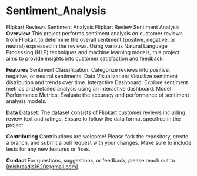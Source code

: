 # Sentiment_Analysis
Flipkart Reviews Sentiment Analysis
Flipkart Review Sentiment Analysis
**Overview**
This project performs sentiment analysis on customer reviews from Flipkart to determine the overall sentiment (positive, negative, or neutral) expressed in the reviews. Using various Natural Language Processing (NLP) techniques and machine learning models, this project aims to provide insights into customer satisfaction and feedback.


**Features**
Sentiment Classification: Categorize reviews into positive, negative, or neutral sentiments.
Data Visualization: Visualize sentiment distribution and trends over time.
Interactive Dashboard: Explore sentiment metrics and detailed analysis using an interactive dashboard.
Model Performance Metrics: Evaluate the accuracy and performance of sentiment analysis models.

**Data**
Dataset: The dataset consists of Flipkart customer reviews including review text and ratings. Ensure to follow the data format specified in the project.


**Contributing**
Contributions are welcome! Please fork the repository, create a branch, and submit a pull request with your changes. Make sure to include tests for any new features or fixes.

**Contact**
For questions, suggestions, or feedback, please reach out to [mishraadis1620@gmail.com].
